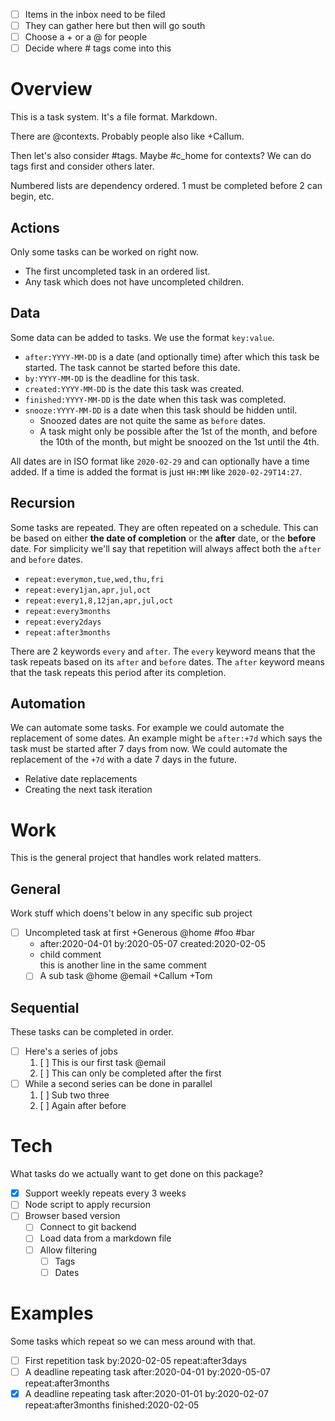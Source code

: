 - [ ] Items in the inbox need to be filed
- [ ] They can gather here but then will go south
- [ ] Choose a + or a @ for people
- [ ] Decide where # tags come into this

# Overview

This is a task system. It's a file format. Markdown.

There are @contexts. Probably people also like +Callum.

Then let's also consider #tags. Maybe #c_home for contexts? We can do tags
first and consider others later.

Numbered lists are dependency ordered. 1 must be completed before 2 can
begin, etc.

## Actions

Only some tasks can be worked on right now.

- The first uncompleted task in an ordered list.
- Any task which does not have uncompleted children.

## Data

Some data can be added to tasks. We use the format `key:value`.

- `after:YYYY-MM-DD` is a date (and optionally time) after which this task be
  started. The task cannot be started before this date.
- `by:YYYY-MM-DD` is the deadline for this task.
- `created:YYYY-MM-DD` is the date this task was created.
- `finished:YYYY-MM-DD` is the date when this task was completed.
- `snooze:YYYY-MM-DD` is a date when this task should be hidden until.
  - Snoozed dates are not quite the same as `before` dates.
  - A task might only be possible after the 1st of the month, and before the
    10th of the month, but might be snoozed on the 1st until the 4th.

All dates are in ISO format like `2020-02-29` and can optionally have a time
added. If a time is added the format is just `HH:MM` like `2020-02-29T14:27`.

## Recursion

Some tasks are repeated. They are often repeated on a schedule. This can be
based on either **the date of completion** or the **after** date, or the
**before** date. For simplicity we'll say that repetition will always affect
both the `after` and `before` dates.

- `repeat:everymon,tue,wed,thu,fri`
- `repeat:every1jan,apr,jul,oct`
- `repeat:every1,8,12jan,apr,jul,oct`
- `repeat:every3months`
- `repeat:every2days`
- `repeat:after3months`

There are 2 keywords `every` and `after`. The `every` keyword means that the
task repeats based on its `after` and `before` dates. The `after` keyword
means that the task repeats this period after its completion.

## Automation

We can automate some tasks. For example we could automate the replacement of
some dates. An example might be `after:+7d` which says the task must be
started after 7 days from now. We could automate the replacement of the `+7d`
with a date 7 days in the future.

- Relative date replacements
- Creating the next task iteration

# Work

This is the general project that handles work related matters.

## General

Work stuff which doens't below in any specific sub project

- [ ] Uncompleted task at first +Generous @home #foo #bar
  - after:2020-04-01 by:2020-05-07 created:2020-02-05
  - child comment  
    this is another line in the same comment
  - [ ] A sub task @home @email +Callum +Tom

## Sequential

These tasks can be completed in order.

- [ ] Here's a series of jobs
  1. [ ] This is our first task @email
  1. [ ] This can only be completed after the first
- [ ] While a second series can be done in parallel
  1. [ ] Sub two three
  1. [ ] Again after before

# Tech

What tasks do we actually want to get done on this package?

- [x] Support weekly repeats every 3 weeks
- [ ] Node script to apply recursion
- [ ] Browser based version
  - [ ] Connect to git backend
  - [ ] Load data from a markdown file
  - [ ] Allow filtering
    - [ ] Tags
    - [ ] Dates

# Examples

Some tasks which repeat so we can mess around with that.

- [ ] First repetition task by:2020-02-05 repeat:after3days
- [ ] A deadline repeating task
      after:2020-04-01 by:2020-05-07 repeat:after3months
- [x] A deadline repeating task after:2020-01-01 by:2020-02-07
      repeat:after3months finished:2020-02-05
